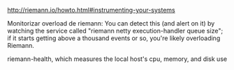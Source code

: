 http://riemann.io/howto.html#instrumenting-your-systems

Monitorizar overload de riemann:
You can detect this (and alert on it) by watching the service called "riemann netty execution-handler queue size"; if it starts getting above a thousand events or so, you're likely overloading Riemann. 

riemann-health, which measures the local host's cpu, memory, and disk use
